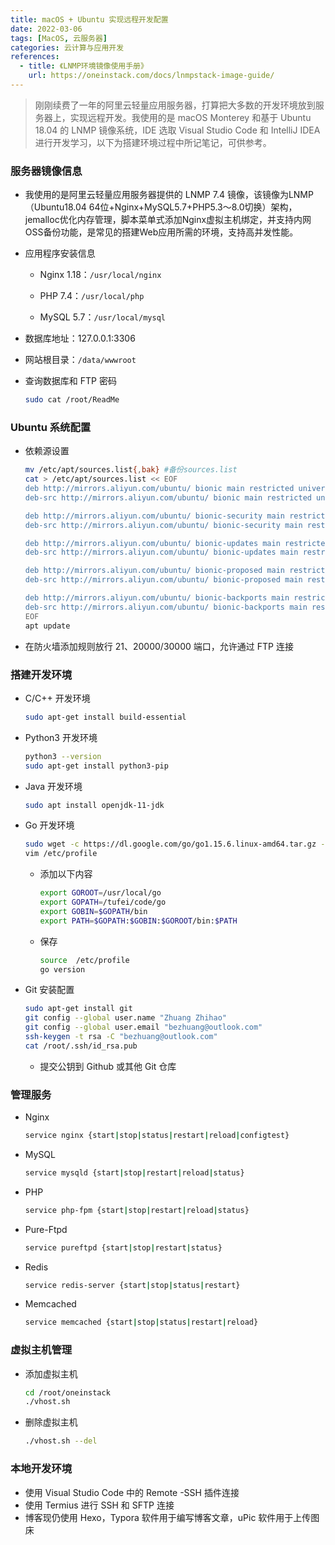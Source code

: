 ```yaml
---
title: macOS + Ubuntu 实现远程开发配置
date: 2022-03-06
tags: [MacOS, 云服务器]
categories: 云计算与应用开发
references:
  - title: 《LNMP环境镜像使用手册》
    url: https://oneinstack.com/docs/lnmpstack-image-guide/
---
```


> 刚刚续费了一年的阿里云轻量应用服务器，打算把大多数的开发环境放到服务器上，实现远程开发。我使用的是 macOS Monterey 和基于 Ubuntu 18.04 的 LNMP 镜像系统，IDE 选取 Visual Studio Code 和 IntelliJ IDEA 进行开发学习，以下为搭建环境过程中所记笔记，可供参考。

<!--more-->

### 服务器镜像信息

- 我使用的是阿里云轻量应用服务器提供的 LNMP 7.4 镜像，该镜像为LNMP（Ubuntu18.04 64位+Nginx+MySQL5.7+PHP5.3～8.0切换）架构，jemalloc优化内存管理，脚本菜单式添加Nginx虚拟主机绑定，并支持内网OSS备份功能，是常见的搭建Web应用所需的环境，支持高并发性能。

- 应用程序安装信息

  - Nginx 1.18：`/usr/local/nginx`

  - PHP 7.4：`/usr/local/php`
  - MySQL 5.7：`/usr/local/mysql`

- 数据库地址：127.0.0.1:3306 

- 网站根目录：`/data/wwwroot`

- 查询数据库和 FTP 密码

  ```bash
  sudo cat /root/ReadMe
  ```

### Ubuntu 系统配置

- 依赖源设置

  ```bash
  mv /etc/apt/sources.list{,bak} #备份sources.list
  cat > /etc/apt/sources.list << EOF
  deb http://mirrors.aliyun.com/ubuntu/ bionic main restricted universe multiverse
  deb-src http://mirrors.aliyun.com/ubuntu/ bionic main restricted universe multiverse
  
  deb http://mirrors.aliyun.com/ubuntu/ bionic-security main restricted universe multiverse
  deb-src http://mirrors.aliyun.com/ubuntu/ bionic-security main restricted universe multiverse
  
  deb http://mirrors.aliyun.com/ubuntu/ bionic-updates main restricted universe multiverse
  deb-src http://mirrors.aliyun.com/ubuntu/ bionic-updates main restricted universe multiverse
  
  deb http://mirrors.aliyun.com/ubuntu/ bionic-proposed main restricted universe multiverse
  deb-src http://mirrors.aliyun.com/ubuntu/ bionic-proposed main restricted universe multiverse
  
  deb http://mirrors.aliyun.com/ubuntu/ bionic-backports main restricted universe multiverse
  deb-src http://mirrors.aliyun.com/ubuntu/ bionic-backports main restricted universe multiverse
  EOF
  apt update
  ```

- 在防火墙添加规则放行 21、20000/30000 端口，允许通过 FTP 连接

### 搭建开发环境

- C/C++ 开发环境

  ```bash
  sudo apt-get install build-essential
  ```

- Python3 开发环境

  ```bash
  python3 --version  
  sudo apt-get install python3-pip
  ```

- Java 开发环境

  ```bash
  sudo apt install openjdk-11-jdk
  ```

- Go 开发环境

  ```bash
  sudo wget -c https://dl.google.com/go/go1.15.6.linux-amd64.tar.gz -O - | sudo tar -xz -C /usr/local
  vim /etc/profile
  ```

  - 添加以下内容

    ```bash
    export GOROOT=/usr/local/go
    export GOPATH=/tufei/code/go
    export GOBIN=$GOPATH/bin
    export PATH=$GOPATH:$GOBIN:$GOROOT/bin:$PATH
    ```

  - 保存

    ```bash
    source  /etc/profile
    go version
    ```

- Git 安装配置

  ```bash
  sudo apt-get install git
  git config --global user.name "Zhuang Zhihao"
  git config --global user.email "bezhuang@outlook.com"
  ssh-keygen -t rsa -C "bezhuang@outlook.com"
  cat /root/.ssh/id_rsa.pub
  ```

  - 提交公钥到 Github 或其他 Git 仓库

### 管理服务

- Nginx

  ```bash
  service nginx {start|stop|status|restart|reload|configtest}
  ```

- MySQL

  ```bash
  service mysqld {start|stop|restart|reload|status}
  ```

- PHP

  ```bash
  service php-fpm {start|stop|restart|reload|status}
  ```

- Pure-Ftpd

  ```bash
  service pureftpd {start|stop|restart|status}
  ```

- Redis

  ```bash
  service redis-server {start|stop|status|restart}
  ```

- Memcached

  ```bash
  service memcached {start|stop|status|restart|reload}
  ```

### 虚拟主机管理

- 添加虚拟主机

  ```bash
  cd /root/oneinstack
  ./vhost.sh
  ```

- 删除虚拟主机

  ```bash
  ./vhost.sh --del
  ```

### 本地开发环境

- 使用 Visual Studio Code 中的 Remote -SSH 插件连接
- 使用 Termius 进行 SSH 和 SFTP 连接
- 博客现仍使用 Hexo，Typora 软件用于编写博客文章，uPic 软件用于上传图床
